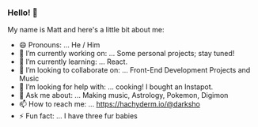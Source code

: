 ### Hello! 👋

My name is Matt and here's a little bit about me:

- 😄 Pronouns: ... He / Him
- 🔭 I’m currently working on: ... Some personal projects; stay tuned!
- 🌱 I’m currently learning: ... React.
- 👯 I’m looking to collaborate on: ... Front-End Development Projects and Music
- 🤔 I’m looking for help with: ... cooking! I bought an Instapot.
- 💬 Ask me about: ... Making music, Astrology, Pokemon, Digimon
- 📫 How to reach me: ... https://hachyderm.io/@darksho
- ⚡ Fun fact: ...  I have three fur babies

<!--
**Mattx2k1/Mattx2k1** is a ✨ _special_ ✨ repository because its `README.md` (this file) appears on your GitHub profile.

Here are some ideas to get you started:

- 🔭 I’m currently working on ...
- 🌱 I’m currently learning ...
- 👯 I’m looking to collaborate on ...
- 🤔 I’m looking for help with ...
- 💬 Ask me about ...
- 📫 How to reach me: ...
- 😄 Pronouns: ...
- ⚡ Fun fact: ...
-->
<!--
![Matthew Harris LC grad](https://user-images.githubusercontent.com/44537080/175759028-fe1d1d41-c76e-462d-a24c-0e096a1c6e99.jpg)
-->
